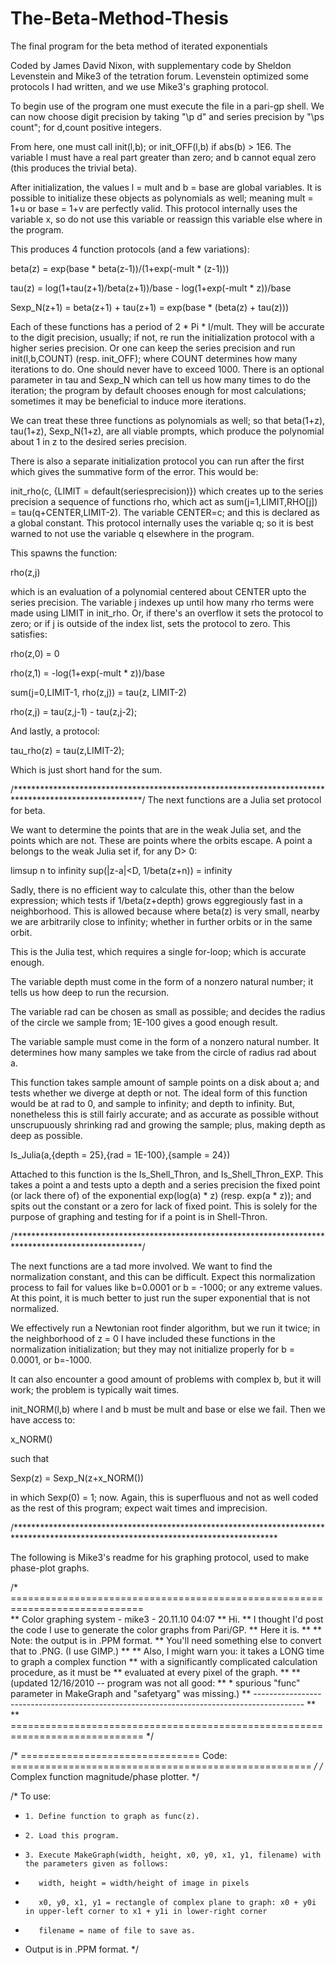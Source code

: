 # The-Beta-Method-Thesis
The final program for the beta method of iterated exponentials

Coded by James David Nixon, with supplementary code by Sheldon Levenstein and Mike3 of the tetration forum.
Levenstein optimized some protocols I had written, and we use Mike3's graphing protocol.


To begin use of the program one must execute the file in a pari-gp shell.
We can now choose digit precision by taking "\p d" and series precision by "\ps count"; for d,count positive integers.


From here, one must call init(l,b); or init_OFF(l,b) if abs(b) > 1E6. The variable l must have a real part greater than zero; and b cannot equal zero (this produces the trivial beta).

After initialization, the values l = mult and b = base are global variables. It is possible to initialize these objects as polynomials as well; meaning mult = 1+u or base = 1+v are perfectly valid. This protocol internally uses the variable x, so do not use this variable or reassign this variable else where in the program.

This produces 4 function protocols (and a few variations):

beta(z) = exp(base * beta(z-1))/(1+exp(-mult * (z-1)))

tau(z) = log(1+tau(z+1)/beta(z+1))/base - log(1+exp(-mult * z))/base

Sexp_N(z+1) = beta(z+1) + tau(z+1) = exp(base * (beta(z) + tau(z)))

Each of these functions has a period of 2 * Pi * I/mult. They will be accurate to the digit precision, usually; if not, re run the initialization protocol with a higher series precision. Or one can keep the series precision and run init(l,b,COUNT) (resp. init_OFF); where COUNT determines how many iterations to do. One should never have to exceed 1000. There is an optional parameter in tau and Sexp_N which can tell us how many times to do the iteration; the program by default chooses enough for most calculations; sometimes it may be beneficial to induce more iterations.

We can treat these three functions as polynomials as well; so that beta(1+z), tau(1+z), Sexp_N(1+z), are all viable prompts, which produce the polynomial about 1 in z to the desired series precision.

There is also a separate initialization protocol you can run after the first which gives the summative form of the error. This would be:

init_rho(c, {LIMIT = default(seriesprecision)}) which creates up to the series precision a sequence of functions rho, which act as sum(j=1,LIMIT,RHO[j]) = tau(q+CENTER,LIMIT-2). The variable CENTER=c; and this is declared as a global constant. This protocol internally uses the variable q; so it is best warned to not use the variable q elsewhere in the program. 

This spawns the function:

rho(z,j)

which is an evaluation of a polynomial centered about CENTER upto the series precision. The variable j indexes up until how many rho terms were made using LIMIT in init_rho. Or, if there's an overflow it sets the protocol to zero; or if j is outside of the index list, sets the protocol to zero. This satisfies:

rho(z,0) = 0

rho(z,1) = -log(1+exp(-mult * z))/base

sum(j=0,LIMIT-1, rho(z,j)) = tau(z, LIMIT-2)

rho(z,j) = tau(z,j-1) - tau(z,j-2);

And lastly, a protocol:

tau_rho(z) = tau(z,LIMIT-2);

Which is just short hand for the sum.


/*****************************************************************************************************/
The next functions are a Julia set protocol for beta. 

We want to determine the points that are in the weak Julia set, and the points which are not. 
These are points where the orbits escape. A point a belongs to the weak Julia set if, for any D> 0:

limsup n to infinity sup(|z-a|<D, 1/beta(z+n)) = infinity

Sadly, there is no efficient way to calculate this, other than the below expression; which tests if 1/beta(z+depth) grows eggregiously fast in a neighborhood.
This is allowed because where beta(z) is very small, nearby we are arbitrarily close to infinity; whether in further orbits or in the same orbit.


This is the Julia test, which requires a single for-loop; which is accurate enough.

The variable depth must come in the form of a nonzero natural number; it tells us how deep to run the recursion.

The variable rad can be chosen as small as possible; and decides the radius of the circle we sample from; 1E-100 gives a good enough result.

The variable sample must come in the form of a nonzero natural number. It determines how many samples we take from the circle of radius rad about a.


This function takes sample amount of sample points on a disk about a; and tests whether we diverge at depth or not.
The ideal form of this function would be at rad to 0, and sample to infinity; and depth to infinity.
But, nonetheless this is still fairly accurate; and as accurate as possible without unscrupuously shrinking rad and growing the sample; plus, making depth as deep as possible.

Is_Julia(a,{depth = 25},{rad = 1E-100},{sample = 24})


Attached to this function is the Is_Shell_Thron, and Is_Shell_Thron_EXP. This takes a point a and tests upto a depth and a series precision the fixed point (or lack there of) of the exponential exp(log(a) * z) (resp. exp(a * z)); and spits out the constant or a zero for lack of fixed point. This is solely for the purpose of graphing and testing for if a point is in Shell-Thron. 

/*****************************************************************************************************/

The next functions are a tad more involved. We want to find the normalization constant, and this can be difficult.
Expect this normalization process to fail for values like b=0.0001 or b = -1000; or any extreme values.
At this point, it is much better to just run the super exponential that is not normalized.

We effectively run a Newtonian root finder algorithm, but we run it twice; in the neighborhood of z = 0
I have included these functions in the normalization initialization; but they may not initialize properly for b = 0.0001, or  b=-1000.

It can also encounter a good amount of problems with complex b, but it will work; the problem is typically wait times.


init_NORM(l,b)  where l and b must be mult and base or else we fail. Then we have access to:

x_NORM()

such that

Sexp(z) = Sexp_N(z+x_NORM())

in which Sexp(0) = 1; now. Again, this is superfluous and not as well coded as the rest of this program; expect wait times and imprecision. 

/************************************************************************************************************************************

The following is Mike3's readme for his graphing protocol, used to make phase-plot graphs.


/* =============================================================================  
** Color graphing system - mike3 - 20.11.10 04:07
** Hi.
** I thought I'd post the code I use to generate the color graphs from Pari/GP.
** Here it is.
**
** Note: the output is in .PPM format. 
** You'll need something else to convert that to .PNG. (I use GIMP.)
** 
** Also, I might warn you: it takes a LONG time to graph a complex function
** with a significantly complicated calculation procedure, as it must be
** evaluated at every pixel of the graph.
** 
** (updated 12/16/2010 -- program was not all good: 
**   * spurious "func" parameter in MakeGraph and "safetyarg" was missing.)
** ------------------------------------------------------------------------------------------ 
**  
** ============================================================================= */

/* =============================== Code: ==================================================== */
/* Complex function magnitude/phase plotter. */

/* To use:
*     1. Define function to graph as func(z).
*     2. Load this program.
*     3. Execute MakeGraph(width, height, x0, y0, x1, y1, filename) with the parameters given as follows:
*        width, height = width/height of image in pixels
*        x0, y0, x1, y1 = rectangle of complex plane to graph: x0 + y0i in upper-left corner to x1 + y1i in lower-right corner
*        filename = name of file to save as.
* Output is in .PPM format.
*/
